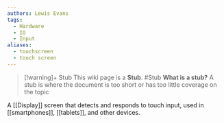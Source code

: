 ```yaml
---
authors: Lewis Evans
tags:
  - Hardware
  - IO
  - Input
aliases:
  - touchscreen
  - touch screen
---
```

> [!warning]+ Stub
> This wiki page is a **Stub**.
> #Stub 
> **What is a stub?**
> A stub is where the document is too short or has too little coverage on the topic

A [[Display]] screen that detects and responds to touch input, used in [[smartphones]], [[tablets]], and other devices.